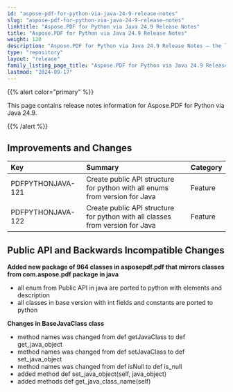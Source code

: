 ```yaml
---
id: "aspose-pdf-for-python-via-java-24-9-release-notes"
slug: "aspose-pdf-for-python-via-java-24-9-release-notes"
linktitle: "Aspose.PDF for Python via Java 24.9 Release Notes"
title: "Aspose.PDF for Python via Java 24.9 Release Notes"
weight: 120
description: "Aspose.PDF for Python via Java 24.9 Release Notes – the latest updates and fixes."
type: "repository"
layout: "release"
family_listing_page_title: "Aspose.PDF for Python via Java 24.9 Release Notes"
lastmod: "2024-09-17"
---
```


{{% alert color="primary" %}}

This page contains release notes information for Aspose.PDF for Python via Java 24.9.

{{% /alert %}}
## **Improvements and Changes**

|**Key**|**Summary**|**Category**|
| :- | :- | :- |
|PDFPYTHONJAVA-121|Create public API structure for python with all enums from version for Java|Feature|
|PDFPYTHONJAVA-122|Create public API structure for python with all classes from version for Java|Feature|

## **Public API and Backwards Incompatible Changes**

**Added new package of 964 classes in asposepdf.pdf that mirrors classes from com.aspose.pdf package in java**

- all enum from Public API in java are ported to python with elements and description
- all classes in base version with int fields and constants are ported to python

**Changes in BaseJavaClass class**

- method names was changed from def getJavaClass to  def get_java_object
- method names was changed from  def setJavaClass to def set_java_object
- method names was changed from  def isNull to def is_null
- added method def set_java_object(self, java_object)
- added methods def get_java_class_name(self)

